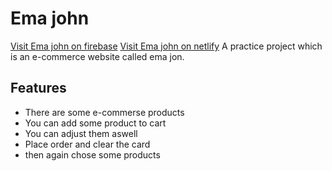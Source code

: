# Ema john
[Visit Ema john on firebase](https://ema-john-complicated.web.app/)
[Visit Ema john on netlify](https://ema-john-sany.netlify.app)
A practice project which is an e-commerce website called ema jon.
## Features
* There are some e-commerse products
* You can add some product to cart
* You can adjust them aswell
* Place order and clear the card
* then again chose some products